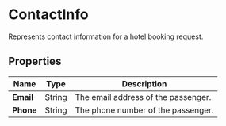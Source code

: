 # ContactInfo

Represents contact information for a hotel booking request.

## Properties

| Name | Type | Description |
|------|------|-------------|
| **Email** | String | The email address of the passenger. |
| **Phone** | String | The phone number of the passenger. |
